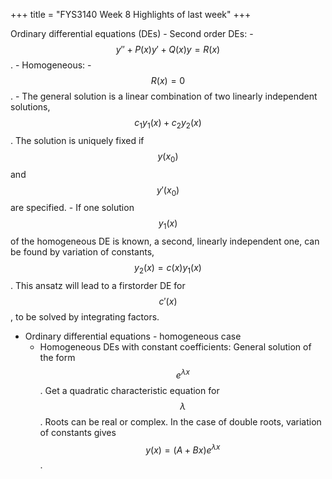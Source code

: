 +++
title = "FYS3140 Week 8 Highlights of last week"
+++

Ordinary differential equations (DEs)
    - Second order DEs:
        - $$y′′+P(x)y′+Q(x)y=R(x)$$.
    - Homogeneous:
        - $$R(x) = 0$$.
        - The general solution is a linear combination of two linearly independent solutions, $$c_1y_1(x) +c_2y_2(x)$$. The solution is uniquely fixed if $$y(x_0)$$ and $$y′(x_0)$$ are specified.
        - If one solution $$y_1(x)$$ of the homogeneous DE is known, a second, linearly independent one, can be found by variation of constants, $$y_2(x) =c(x)y_1(x)$$.  This ansatz will lead to a firstorder DE for $$c′(x)$$, to be solved by integrating factors.
- Ordinary differential equations - homogeneous case
    - Homogeneous DEs with constant coefficients:  General solution of the form $$e^{\lambda x}$$.  Get a quadratic characteristic equation for $$\lambda$$.  Roots can be real or complex.  In the case of double roots, variation of constants gives $$y(x) = (A+Bx)e^{\lambda x}$$.
